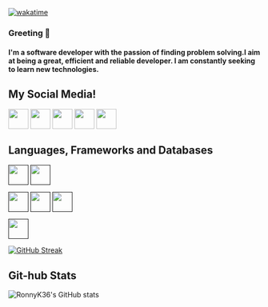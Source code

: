 [![wakatime](https://wakatime.com/badge/user/f7e164e5-f636-4777-87b2-a78c85fe14c2.svg)](https://wakatime.com/@f7e164e5-f636-4777-87b2-a78c85fe14c2)

### Greeting 👋

#### I'm a software developer with the passion of finding problem solving.I aim at being a great, efficient and reliable developer. I am constantly seeking to learn new technologies.

## My Social Media!

<a href="https://www.linkedin.com/in/kelvin-rono-a68736204/" target="blank"><img align="center" src="https://img.icons8.com/color/2x/linkedin-circled.png" height="40" /></a>
<a href="https://github.com/RonnyK36/" target="blank"><img align="center" src="https://img.icons8.com/ios-filled/2x/github.png" height="40" /></a>
<a href="https://twitter.com/KelvyneRonny" target="blank"><img align="center" src="https://img.icons8.com/color/2x/twitter.png" height="40" /></a>
<a href="https://www.facebook.com/mariano.kevin.75" target="blank"><img align="center" src="https://img.icons8.com/color/2x/facebook-new.png" height="40" /></a>
<a href="https://www.instagram.com/kevin.mariano/" target="blank"><img align="center" src="https://img.icons8.com/color/2x/instagram-new.png" height="40" /></a>

## Languages, Frameworks and Databases

<a href="" target="blank"><img align="center" src="https://img.icons8.com/color/2x/flutter.png" height="40" /></a>
<a href="" target="blank"><img align="center" src="https://img.icons8.com/color/2x/dart.png" height="40" /></a>

<a href="" target="blank"><img align="center" src="https://img.icons8.com/color/2x/javascript.png" height="40" /></a>
<a href="" target="blank"><img align="center" src="https://img.icons8.com/color/2x/html-5.png" height="40" /></a>
<a href="" target="blank"><img align="center" src="https://img.icons8.com/color/2x/css3.png" height="40" /></a>

<!-- <a href="" target="blank"><img align="center" src="https://img.icons8.com/color/2x/postgreesql.png" height="40" /></a> -->
<!-- <a href="" target="blank"><img align="center" src="https://img.icons8.com/color/2x/mysql.png" height="40" /></a> -->

<a href="" target="blank"><img align="center" src="https://img.icons8.com/color/2x/python.png" height="40" /></a>

[![GitHub Streak](https://github-readme-streak-stats.herokuapp.com?user=RonnyK36&theme=radical)](https://git.io/streak-stats)

## Git-hub Stats

![RonnyK36's GitHub stats](https://github-readme-stats.vercel.app/api?username=RonnyK36&show_icons=true&theme=radical)

